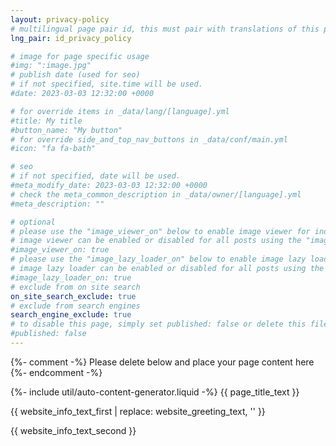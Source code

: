 ```yaml
---
layout: privacy-policy
# multilingual page pair id, this must pair with translations of this page. (This name must be unique)
lng_pair: id_privacy_policy

# image for page specific usage
#img: ":image.jpg"
# publish date (used for seo)
# if not specified, site.time will be used.
#date: 2023-03-03 12:32:00 +0000

# for override items in _data/lang/[language].yml
#title: My title
#button_name: "My button"
# for override side_and_top_nav_buttons in _data/conf/main.yml
#icon: "fa fa-bath"

# seo
# if not specified, date will be used.
#meta_modify_date: 2023-03-03 12:32:00 +0000
# check the meta_common_description in _data/owner/[language].yml
#meta_description: ""

# optional
# please use the "image_viewer_on" below to enable image viewer for individual pages or posts (_posts/ or [language]/_posts folders).
# image viewer can be enabled or disabled for all posts using the "image_viewer_posts: true" setting in _data/conf/main.yml.
#image_viewer_on: true
# please use the "image_lazy_loader_on" below to enable image lazy loader for individual pages or posts (_posts/ or [language]/_posts folders).
# image lazy loader can be enabled or disabled for all posts using the "image_lazy_loader_posts: true" setting in _data/conf/main.yml.
#image_lazy_loader_on: true
# exclude from on site search
on_site_search_exclude: true
# exclude from search engines
search_engine_exclude: true
# to disable this page, simply set published: false or delete this file
#published: false
---
```


{%- comment -%} Please delete below and place your page content here {%- endcomment -%}

{%- include util/auto-content-generator.liquid -%}
{{ page_title_text }}

{{ website_info_text_first | replace: website_greeting_text, '' }}

{{ website_info_text_second }}
